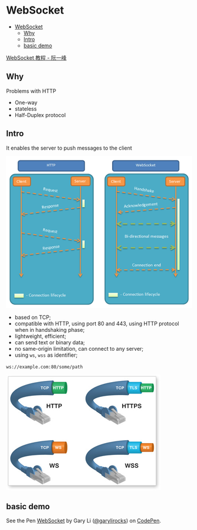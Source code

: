 # WebSocket

- [WebSocket](#websocket)
  - [Why](#why)
  - [Intro](#intro)
  - [basic demo](#basic-demo)

[WebSocket 教程 - 阮一峰](http://www.ruanyifeng.com/blog/2017/05/websocket.html)

## Why

Problems with HTTP

- One-way
- stateless
- Half-Duplex protocol

## Intro

It enables the server to push messages to the client

![WebSocket Protocol](./images/websocket.png)

- based on TCP;
- compatible with HTTP, using port 80 and 443, using HTTP protocol when in handshaking phase;
- lightweight, efficient;
- can send text or binary data;
- no same-origin limitation, can connect to any server;
- using `ws`, `wss` as identifier;

`ws://example.com:80/some/path`

![WS protocol structure](./images/ws-protocol-structure.jpg)

## basic demo

<p data-height="265" data-theme-id="0" data-slug-hash="wjExaZ" data-default-tab="js,result" data-user="garylirocks" data-embed-version="2" data-pen-title="WebSocket" class="codepen">See the Pen <a href="https://codepen.io/garylirocks/pen/wjExaZ/">WebSocket</a> by Gary Li (<a href="https://codepen.io/garylirocks">@garylirocks</a>) on <a href="https://codepen.io">CodePen</a>.</p>
<script async src="https://static.codepen.io/assets/embed/ei.js"></script>
